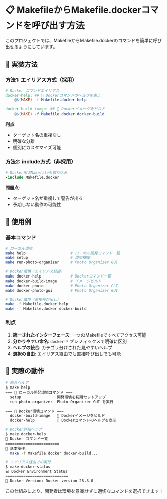 # 📋 MakefileからMakefile.dockerコマンドを呼び出す方法

このプロジェクトでは、MakefileからMakefile.dockerのコマンドを簡単に呼び出せるようにしています。

## 🔗 実装方法

### 方法1: エイリアス方式（採用）

```makefile
# Docker コマンドエイリアス
docker-help: ## 🐳 Dockerコマンドのヘルプを表示
	@$(MAKE) -f Makefile.docker help

docker-build-image: ## 🐳 Dockerイメージをビルド
	@$(MAKE) -f Makefile.docker docker-build
```

**利点**:
- ターゲット名の重複なし
- 明確な分離
- 個別にカスタマイズ可能

### 方法2: include方式（非採用）

```makefile
# Docker用のMakefileも取り込み
-include Makefile.docker
```

**問題点**:
- ターゲット名が重複して警告が出る
- 予期しない動作の可能性

## 🎯 使用例

### 基本コマンド

```bash
# ローカル環境
make help                    # ローカル開発コマンド一覧
make setup                   # 環境構築
make run-photo-organizer     # Photo Organizer GUI

# Docker環境（エイリアス経由）
make docker-help             # Dockerコマンド一覧
make docker-build-image      # イメージビルド
make docker-photo            # Photo Organizer CLI
make docker-photo-gui        # Photo Organizer GUI

# Docker環境（直接呼び出し）
make -f Makefile.docker help
make -f Makefile.docker docker-build
```

### 利点

1. **統一されたインターフェース**: 一つのMakefileですべてアクセス可能
2. **分かりやすい命名**: `docker-*` プレフィックスで明確に区別
3. **ヘルプの統合**: カテゴリ分けされた見やすいヘルプ
4. **選択の自由**: エイリアス経由でも直接呼び出しでも可能

## 🚀 実際の動作

```bash
# 統合ヘルプ
$ make help
=== 🐍 ローカル開発環境コマンド ===
  setup                開発環境を初期セットアップ
  run-photo-organizer  Photo Organizer GUI を実行
  
=== 🐳 Docker環境コマンド ===
  docker-build-image   🐳 Dockerイメージをビルド
  docker-help          🐳 Dockerコマンドのヘルプを表示

# Docker詳細ヘルプ
$ make docker-help
🐳 Docker コマンド一覧
========================
🚀 基本操作:
  make -f Makefile.docker docker-build...

# エイリアス経由での実行
$ make docker-status
📊 Docker Environment Status
============================
🐳 Docker Version: Docker version 28.3.0
```

この仕組みにより、開発者は環境を意識せずに適切なコマンドを選択できます！
